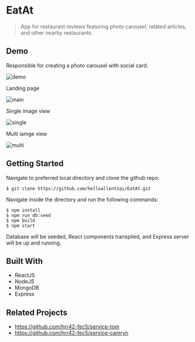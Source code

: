 # EatAt

> App for restaurant reviews featuring  photo carousel, related articles, and other nearby restaurants.

## Demo
Responsible for creating a photo carousel with social card.

![demo](../assets/demo.gif?raw=true)

Landing page

![main](../assets/main.png?raw=true)

Single image view

![single](../assets/single.png?raw=true)

Multi iamge view

![multi](../assets/multi.png?raw=true)

## Getting Started

Navigate to preferred local directory and clone the github repo:

```
$ git clone https://github.com/helloallentsai/EatAt.git
```

Navigate inside the directory and run the following commands:

```
$ npm install
$ npm run db:seed
$ npm build
$ npm start
```

Database will be seeded, React components transpiled, and Express server will be up and running.

## Built With

 - ReactJS
 - NodeJS
 - MongoDB
 - Express

## Related Projects

  - https://github.com/hrr42-fec5/service-tom
  - https://github.com/hrr42-fec5/service-camryn